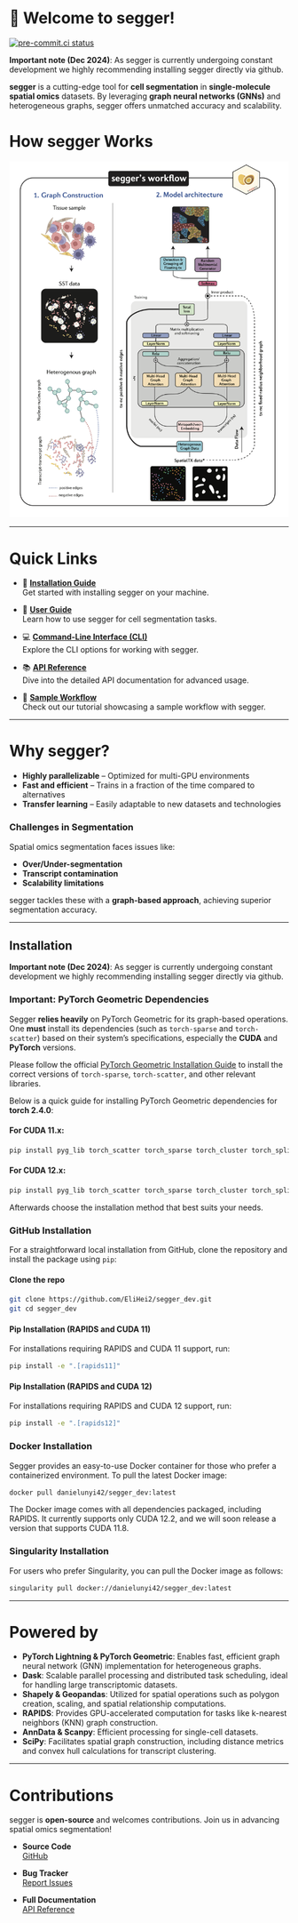 # 🍳 Welcome to segger!

[![pre-commit.ci status](https://results.pre-commit.ci/badge/github/EliHei2/segger_dev/main.svg)](https://results.pre-commit.ci/latest/github/EliHei2/segger_dev/main)

**Important note (Dec 2024)**: As segger is currently undergoing constant development we highly recommending installing segger directly via github.

**segger** is a cutting-edge tool for **cell segmentation** in **single-molecule spatial omics** datasets. By leveraging **graph neural networks (GNNs)** and heterogeneous graphs, segger offers unmatched accuracy and scalability.

# How segger Works

![Segger Model](docs/images/Segger_model_08_2024.png)

---

# Quick Links

- 💾 **[Installation Guide](https://elihei2.github.io/segger_dev/installation/)**  
  Get started with installing segger on your machine.

- 📖 **[User Guide](https://elihei2.github.io/segger_dev/user_guide/)**  
  Learn how to use segger for cell segmentation tasks.

- 💻 **[Command-Line Interface (CLI)](https://elihei2.github.io/segger_dev/cli/)**  
  Explore the CLI options for working with segger.

- 📚 **[API Reference](https://elihei2.github.io/segger_dev/api/)**  
  Dive into the detailed API documentation for advanced usage.

- 📝 **[Sample Workflow](https://elihei2.github.io/segger_dev/notebooks/segger_tutorial/)**  
  Check out our tutorial showcasing a sample workflow with segger.

---

# Why segger?

- **Highly parallelizable** – Optimized for multi-GPU environments
- **Fast and efficient** – Trains in a fraction of the time compared to alternatives
- **Transfer learning** – Easily adaptable to new datasets and technologies

### Challenges in Segmentation

Spatial omics segmentation faces issues like:

- **Over/Under-segmentation**
- **Transcript contamination**
- **Scalability limitations**

segger tackles these with a **graph-based approach**, achieving superior segmentation accuracy.

---

## Installation

**Important note (Dec 2024)**: As segger is currently undergoing constant development we highly recommending installing segger directly via github.

### Important: PyTorch Geometric Dependencies

Segger **relies heavily** on PyTorch Geometric for its graph-based operations. One **must** install its dependencies (such as `torch-sparse` and `torch-scatter`) based on their system’s specifications, especially the **CUDA** and **PyTorch** versions.

Please follow the official [PyTorch Geometric Installation Guide](https://pytorch-geometric.readthedocs.io/en/latest/install/installation.html) to install the correct versions of `torch-sparse`, `torch-scatter`, and other relevant libraries.

Below is a quick guide for installing PyTorch Geometric dependencies for **torch 2.4.0**:

#### For CUDA 11.x:

```bash
pip install pyg_lib torch_scatter torch_sparse torch_cluster torch_spline_conv -f https://data.pyg.org/whl/torch-2.4.0+cu121.html
```

#### For CUDA 12.x:

```bash
pip install pyg_lib torch_scatter torch_sparse torch_cluster torch_spline_conv -f https://data.pyg.org/whl/torch-2.4.0+cu118.html
```

Afterwards choose the installation method that best suits your needs.

### GitHub Installation

For a straightforward local installation from GitHub, clone the repository and install the package using `pip`:

#### Clone the repo

```bash
git clone https://github.com/EliHei2/segger_dev.git
git cd segger_dev
```


#### Pip Installation (RAPIDS and CUDA 11)

For installations requiring RAPIDS and CUDA 11 support, run:

```bash
pip install -e ".[rapids11]"
```

#### Pip Installation (RAPIDS and CUDA 12)

For installations requiring RAPIDS and CUDA 12 support, run:

```bash
pip install -e ".[rapids12]"
```

### Docker Installation

Segger provides an easy-to-use Docker container for those who prefer a containerized environment. To pull the latest Docker image:

```bash
docker pull danielunyi42/segger_dev:latest
```

The Docker image comes with all dependencies packaged, including RAPIDS. It currently supports only CUDA 12.2, and we will soon release a version that supports CUDA 11.8.

### Singularity Installation

For users who prefer Singularity, you can pull the Docker image as follows:

```bash
singularity pull docker://danielunyi42/segger_dev:latest
```

---

# Powered by

- **PyTorch Lightning & PyTorch Geometric**: Enables fast, efficient graph neural network (GNN) implementation for heterogeneous graphs.
- **Dask**: Scalable parallel processing and distributed task scheduling, ideal for handling large transcriptomic datasets.
- **Shapely & Geopandas**: Utilized for spatial operations such as polygon creation, scaling, and spatial relationship computations.
- **RAPIDS**: Provides GPU-accelerated computation for tasks like k-nearest neighbors (KNN) graph construction.
- **AnnData & Scanpy**: Efficient processing for single-cell datasets.
- **SciPy**: Facilitates spatial graph construction, including distance metrics and convex hull calculations for transcript clustering.

---

# Contributions

segger is **open-source** and welcomes contributions. Join us in advancing spatial omics segmentation!

- **Source Code**  
  [GitHub](https://github.com/EliHei2/segger_dev)

- **Bug Tracker**  
  [Report Issues](https://github.com/EliHei2/segger_dev/issues)

- **Full Documentation**  
  [API Reference](https://elihei2.github.io/segger_dev/api/)

